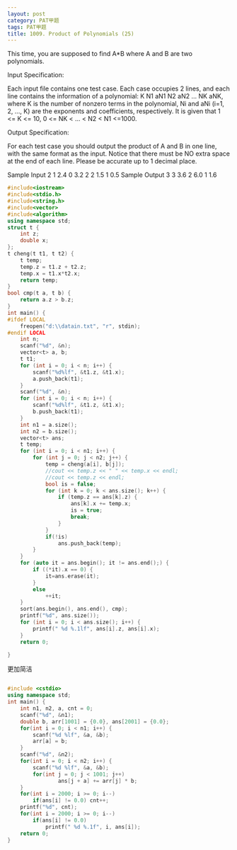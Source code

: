 ```yaml
---
layout: post
category: PAT甲题
tags: PAT甲题
title: 1009. Product of Polynomials (25)
---
```

This time, you are supposed to find A*B where A and B are two polynomials.

Input Specification:

Each input file contains one test case. Each case occupies 2 lines, and each line contains the information of a polynomial: K N1 aN1 N2 aN2 ... NK aNK, where K is the number of nonzero terms in the polynomial, Ni and aNi (i=1, 2, ..., K) are the exponents and coefficients, respectively. It is given that 1 <= K <= 10, 0 <= NK < ... < N2 < N1 <=1000.

Output Specification:

For each test case you should output the product of A and B in one line, with the same format as the input. Notice that there must be NO extra space at the end of each line. Please be accurate up to 1 decimal place.

Sample Input
2 1 2.4 0 3.2
2 2 1.5 1 0.5
Sample Output
3 3 3.6 2 6.0 1 1.6
```c++
#include<iostream>
#include<stdio.h>
#include<string.h>
#include<vector>
#include<algorithm>
using namespace std;
struct t {
	int z;
	double x;
};
t cheng(t t1, t t2) {
	t temp;
	temp.z = t1.z + t2.z;
	temp.x = t1.x*t2.x;
	return temp;
}
bool cmp(t a, t b) {
	return a.z > b.z;
}
int main() {
#ifdef LOCAL
	freopen("d:\\datain.txt", "r", stdin);
#endif LOCAL
	int n;
	scanf("%d", &n);
	vector<t> a, b;
	t t1;
	for (int i = 0; i < n; i++) {
		scanf("%d%lf", &t1.z, &t1.x);
		a.push_back(t1);
	}
	scanf("%d", &n);
	for (int i = 0; i < n; i++) {
		scanf("%d%lf", &t1.z, &t1.x);
		b.push_back(t1);
	}
	int n1 = a.size();
	int n2 = b.size();
	vector<t> ans;
	t temp;
	for (int i = 0; i < n1; i++) {
		for (int j = 0; j < n2; j++) {
			temp = cheng(a[i], b[j]);
			//cout << temp.z << " " << temp.x << endl;
			//cout << temp.z << endl;
			bool is = false;
			for (int k = 0; k < ans.size(); k++) {
				if (temp.z == ans[k].z) {
					ans[k].x += temp.x;
					is = true;
					break;
				}
			}
			if(!is)
				ans.push_back(temp);
		}
	}
	for (auto it = ans.begin(); it != ans.end();) {
		if ((*it).x == 0) {
			it=ans.erase(it);
		}
		else
			++it;	
	}
	sort(ans.begin(), ans.end(), cmp);
	printf("%d", ans.size());
	for (int i = 0; i < ans.size(); i++) {
		printf(" %d %.1lf", ans[i].z, ans[i].x);
	}
	return 0;

}
```

更加简洁

```c++

#include <cstdio>
using namespace std;
int main() {
    int n1, n2, a, cnt = 0;
    scanf("%d", &n1);
    double b, arr[1001] = {0.0}, ans[2001] = {0.0};
    for(int i = 0; i < n1; i++) {
        scanf("%d %lf", &a, &b);
        arr[a] = b;
    }
    scanf("%d", &n2);
    for(int i = 0; i < n2; i++) {
        scanf("%d %lf", &a, &b);
        for(int j = 0; j < 1001; j++)
                ans[j + a] += arr[j] * b;
    }
    for(int i = 2000; i >= 0; i--)
        if(ans[i] != 0.0) cnt++;
    printf("%d", cnt);
    for(int i = 2000; i >= 0; i--)
        if(ans[i] != 0.0)
            printf(" %d %.1f", i, ans[i]);
    return 0;
}
```
